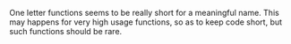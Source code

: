 One letter functions seems to be really short for a meaningful name. This may happens for very high usage functions, so as to keep code short, but such functions should be rare.

<?php

// One letter functions are rarely meaningful
function f($a, $b) {
    return $a + $b;
}

?>

